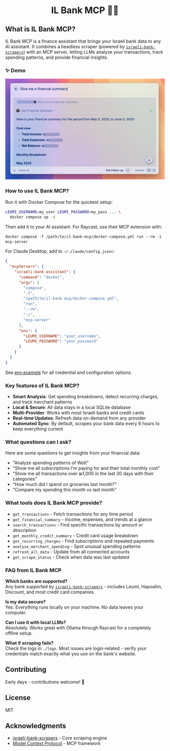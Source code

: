 <div align="center">
<h1>IL Bank MCP 🐷💸</h1>
</div>

## What is IL Bank MCP?

IL Bank MCP is a finance assistant that brings your Israeli bank data to any AI assistant. It combines a headless scraper (powered by [`israeli-bank-scrapers`](https://github.com/eshaham/israeli-bank-scrapers)) with an MCP server, letting LLMs analyze your transactions, track spending patterns, and provide financial insights.

### ✨ Demo

![Raycast MCP Server running](https://raw.githubusercontent.com/glekner/il-bank-mcp/refs/heads/master/public/raycast-examples/summary.jpeg)

### How to use IL Bank MCP?

Run it with Docker Compose for the quickest setup:

```bash
LEUMI_USERNAME=my_user LEUMI_PASSWORD=my_pass ... \
  docker compose up -d
```

Then add it to your AI assistant. For Raycast, use their MCP extension with:

```
docker compose -f /path/to/il-bank-mcp/docker-compose.yml run --rm -i mcp-server
```

For Claude Desktop, add to `~/.claude/config.jsonc`:

```json
{
  "mcpServers": {
    "israeli-bank-assistant": {
      "command": "docker",
      "args": [
        "compose",
        "-f",
        "/path/to/il-bank-mcp/docker-compose.yml",
        "run",
        "--rm",
        "-i",
        "mcp-server"
      ],
      "env": {
        "LEUMI_USERNAME": "your_username",
        "LEUMI_PASSWORD": "your_password"
      }
    }
  }
}
```

See [env.example](https://github.com/glekner/il-bank-mcp/blob/master/env.example) for all credential and configuration options.

### Key features of IL Bank MCP?

- **Smart Analysis**: Get spending breakdowns, detect recurring charges, and track merchant patterns
- **Local & Secure**: All data stays in a local SQLite database
- **Multi-Provider**: Works with most Israeli banks and credit cards
- **Real-time Updates**: Refresh data on-demand from any provider
- **Automated Sync**: By default, scrapes your bank data every 6 hours to keep everything current

### What questions can I ask?

Here are some questions to get insights from your financial data:

- "Analyze spending patterns of Wolt"
- "Show me all subscriptions I'm paying for and their total monthly cost"
- "Show me all transactions over ₪1,000 in the last 30 days with their categories"
- "How much did I spend on groceries last month?"
- "Compare my spending this month vs last month"

### What tools does IL Bank MCP provide?

- `get_transactions` - Fetch transactions for any time period
- `get_financial_summary` - Income, expenses, and trends at a glance
- `search_transactions` - Find specific transactions by amount or description
- `get_monthly_credit_summary` - Credit card usage breakdown
- `get_recurring_charges` - Find subscriptions and repeated payments
- `analyze_merchant_spending` - Spot unusual spending patterns
- `refresh_all_data` - Update from all connected accounts
- `get_scrape_status` - Check when data was last updated

### FAQ from IL Bank MCP

**Which banks are supported?**  
Any bank supported by [`israeli-bank-scrapers`](https://github.com/eshaham/israeli-bank-scrapers#whats-here) - includes Leumi, Hapoalim, Discount, and most credit card companies.

**Is my data secure?**  
Yes. Everything runs locally on your machine. No data leaves your computer.

**Can I use it with local LLMs?**  
Absolutely. Works great with Ollama through Raycast for a completely offline setup.

**What if scraping fails?**  
Check the logs in `./logs`. Most issues are login-related - verify your credentials match exactly what you use on the bank's website.

## Contributing

Early days - contributions welcome! 🙏

## License

MIT

## Acknowledgments

- [israeli-bank-scrapers](https://github.com/eshaham/israeli-bank-scrapers) - Core scraping engine
- [Model Context Protocol](https://modelcontextprotocol.io/) - MCP framework
